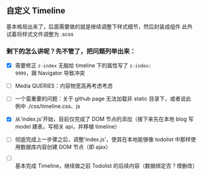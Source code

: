 ## 自定义 Timeline


基本格局出来了，后面需要做的就是继续调整下样式细节，然后封装成组件
此外试着将样式文件调整为 .scss


### 剩下的怎么讲呢？先不管了，把问题列举出来：

- [x] 需要修正 <code>z-index</code> 无脑给 timeline 下的属性写了 <code>z-index: 9999</code>，跟 Navigator 导致冲突
- [ ] Media QUERIES：内容物宽高再考虑考虑

- [ ] 一个蛮重要的问题：关于 github page 无法加载非 static 目录下，或者说此例中 ./css/timeline.css、js

- [x] 从'index.js'开始，目前仅完成了 DOM 节点的添加（接下来先在本地 blog 写 model 建表，写相关 api，并移植 timeline）
- [ ] 彻底完成上一步骤之后，调整'index.js'，使其在本地能够像 todolist 中那样使用数据库内容创建 DOM 节点（即 ajax）

- [ ] 基本完成 Timeline，继续做之前 Todolist 的后续内容（数据绑定否？增删改）